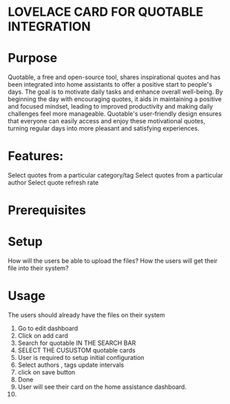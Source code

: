 # LOVELACE CARD FOR QUOTABLE INTEGRATION

# Purpose
Quotable, a free and open-source tool, shares inspirational quotes and has been integrated into home assistants to offer a positive start to people's days. The goal is to motivate daily tasks and enhance overall well-being. By beginning the day with encouraging quotes, it aids in maintaining a positive and focused mindset, leading to improved productivity and making daily challenges feel more manageable. Quotable's user-friendly design ensures that everyone can easily access and enjoy these motivational quotes, turning regular days into more pleasant and satisfying experiences.

# Features:
Select quotes from a particular category/tag
Select quotes from a particular author
Select quote refresh rate

# Prerequisites


# Setup
How will the users be able to upload the files?
How the users will get their file into their system?


# Usage
The users should already have the files on their system

1. Go to edit dashboard
2. Click on add card
3. Search for quotable IN THE SEARCH BAR
4. SELECT THE CUSUSTOM quotable cards
5. User is required to setup initial configuration
6. Select authors , tags update intervals
7. click on save button
8. Done
9. User will see their card on the home assistance dashboard.
10. 








